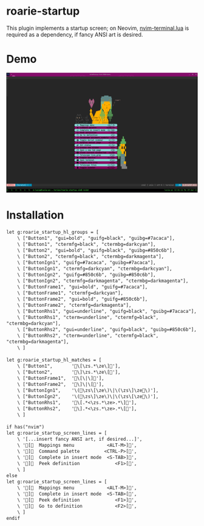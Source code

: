 # roarie-startup

This plugin implements a startup screen; on Neovim,
[nvim-terminal.lua](https://github.com/norcalli/nvim-terminal.lua)
is required as a dependency, if fancy ANSI art is desired.

# Demo

![Startup screen](https://github.com/lalbornoz/roarie-startup.vim/blob/master/Screenshot1.png?raw=true)

# Installation

```vim
let g:roarie_startup_hl_groups = [
	\ ["Button1", "gui=bold", "guifg=black", "guibg=#7acaca"],
	\ ["Button1", "ctermfg=black", "ctermbg=darkcyan"],
	\ ["Button2", "gui=bold", "guifg=black", "guibg=#850c6b"],
	\ ["Button2", "ctermfg=black", "ctermbg=darkmagenta"],
	\ ["ButtonIgn1", "guifg=#7acaca", "guibg=#7acaca"],
	\ ["ButtonIgn1", "ctermfg=darkcyan", "ctermbg=darkcyan"],
	\ ["ButtonIgn2", "guifg=#850c6b", "guibg=#850c6b"],
	\ ["ButtonIgn2", "ctermfg=darkmagenta", "ctermbg=darkmagenta"],
	\ ["ButtonFrame1", "gui=bold", "guifg=#7acaca"],
	\ ["ButtonFrame1", "ctermfg=darkcyan"],
	\ ["ButtonFrame2", "gui=bold", "guifg=#850c6b"],
	\ ["ButtonFrame2", "ctermfg=darkmagenta"],
	\ ["ButtonRhs1", "gui=underline", "guifg=black", "guibg=#7acaca"],
	\ ["ButtonRhs1", "cterm=underline", "ctermfg=black", "ctermbg=darkcyan"],
	\ ["ButtonRhs2", "gui=underline", "guifg=black", "guibg=#850c6b"],
	\ ["ButtonRhs2", "cterm=underline", "ctermfg=black", "ctermbg=darkmagenta"],
	\ ]

let g:roarie_startup_hl_matches = [
	\ ["Button1",		'\[\zs.*\ze\]'],
	\ ["Button2",		'\]\zs.*\ze\['],
	\ ["ButtonFrame1",	'\[\|\]'],
	\ ["ButtonFrame2",	'\]\|\['],
	\ ["ButtonIgn1",	'\(\zs\[\ze\)\|\(\zs\]\ze\)'],
	\ ["ButtonIgn2",	'\(\zs\]\ze\)\|\(\zs\[\ze\)'],
	\ ["ButtonRhs1",	'\[.*<\zs.*\ze>.*\]'],
	\ ["ButtonRhs2",	'\].*<\zs.*\ze>.*\['],
	\ ]

if has("nvim")
let g:roarie_startup_screen_lines = [
	\ '[...insert fancy ANSI art, if desired...]',
	\ '[󰍜  Mappings menu            <ALT-M>]',
	\ ']󰘳  Command palette         <CTRL-P>[',
	\ '[  Complete in insert mode  <S-TAB>]',
	\ ']  Peek definition             <F1>[',
	\ ]
else
let g:roarie_startup_screen_lines = [
	\ '[󰍜  Mappings menu            <ALT-M>]',
	\ ']  Complete in insert mode  <S-TAB>[',
	\ '[  Peek definition             <F1>]',
	\ ']  Go to definition            <F2>[',
	\ ]
endif
```

[modeline]: # ( vim: set tw=0: )
